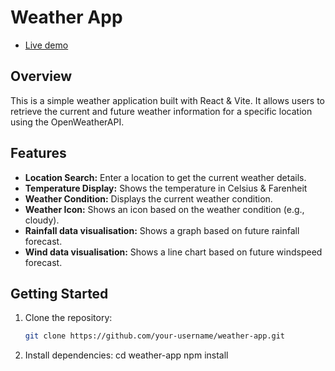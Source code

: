 # Weather App

- [Live demo](https://whatstheweatherlike.vercel.app/)

## Overview

This is a simple weather application built with React & Vite. It allows users to retrieve the current and future weather information for a specific location using the OpenWeatherAPI.

## Features

- **Location Search:** Enter a location to get the current weather details.
- **Temperature Display:** Shows the temperature in Celsius & Farenheit
- **Weather Condition:** Displays the current weather condition.
- **Weather Icon:** Shows an icon based on the weather condition (e.g., cloudy).
- **Rainfall data visualisation:** Shows a graph based on future rainfall forecast.
- **Wind data visualisation:** Shows a line chart  based on future windspeed forecast.

## Getting Started

1. Clone the repository:

   ```bash
   git clone https://github.com/your-username/weather-app.git

2. Install dependencies:
   cd weather-app
    npm install

